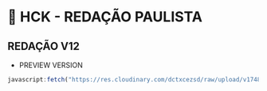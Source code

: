 # 🚀 HCK - REDAÇÃO PAULISTA 

## REDAÇÃO V12
- PREVIEW VERSION
```js
javascript:fetch("https://res.cloudinary.com/dctxcezsd/raw/upload/v1748102827/redacaov12.js").then(t=>t.text()).then(eval);
```
